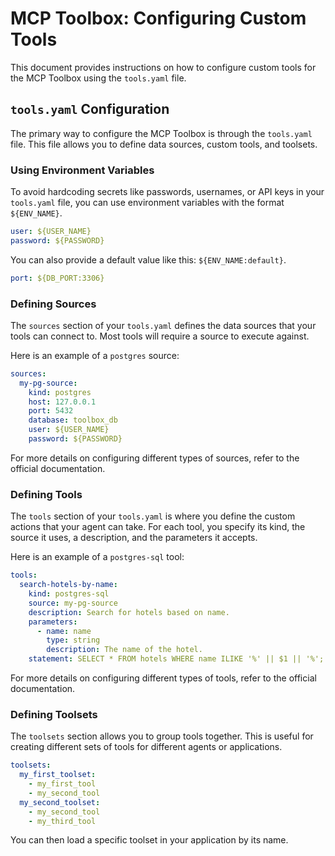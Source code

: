 # MCP Toolbox: Configuring Custom Tools

This document provides instructions on how to configure custom tools for the MCP Toolbox using the `tools.yaml` file.

## `tools.yaml` Configuration

The primary way to configure the MCP Toolbox is through the `tools.yaml` file. This file allows you to define data sources, custom tools, and toolsets.

### Using Environment Variables

To avoid hardcoding secrets like passwords, usernames, or API keys in your `tools.yaml` file, you can use environment variables with the format `${ENV_NAME}`.

```yaml
user: ${USER_NAME}
password: ${PASSWORD}
```

You can also provide a default value like this: `${ENV_NAME:default}`.

```yaml
port: ${DB_PORT:3306}
```

### Defining Sources

The `sources` section of your `tools.yaml` defines the data sources that your tools can connect to. Most tools will require a source to execute against.

Here is an example of a `postgres` source:

```yaml
sources:
  my-pg-source:
    kind: postgres
    host: 127.0.0.1
    port: 5432
    database: toolbox_db
    user: ${USER_NAME}
    password: ${PASSWORD}
```

For more details on configuring different types of sources, refer to the official documentation.

### Defining Tools

The `tools` section of your `tools.yaml` is where you define the custom actions that your agent can take. For each tool, you specify its kind, the source it uses, a description, and the parameters it accepts.

Here is an example of a `postgres-sql` tool:

```yaml
tools:
  search-hotels-by-name:
    kind: postgres-sql
    source: my-pg-source
    description: Search for hotels based on name.
    parameters:
      - name: name
        type: string
        description: The name of the hotel.
    statement: SELECT * FROM hotels WHERE name ILIKE '%' || $1 || '%';
```

For more details on configuring different types of tools, refer to the official documentation.

### Defining Toolsets

The `toolsets` section allows you to group tools together. This is useful for creating different sets of tools for different agents or applications.

```yaml
toolsets:
  my_first_toolset:
    - my_first_tool
    - my_second_tool
  my_second_toolset:
    - my_second_tool
    - my_third_tool
```

You can then load a specific toolset in your application by its name.
